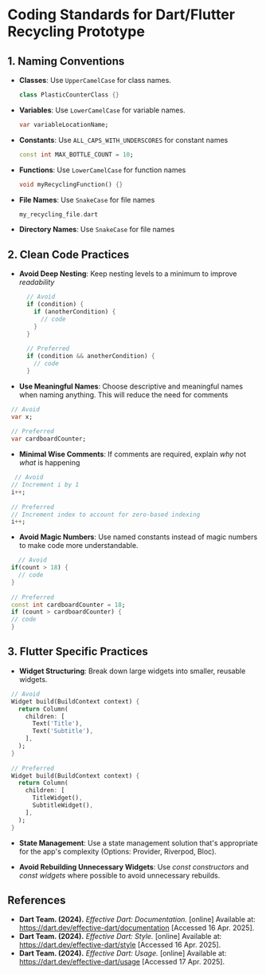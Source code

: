 # Coding Standards for Dart/Flutter Recycling Prototype

## 1. Naming Conventions

- **Classes**: Use `UpperCamelCase` for class names.
  ```dart
  class PlasticCounterClass {}
  ```

- **Variables**: Use `LowerCamelCase` for variable names.
  ```dart
  var variableLocationName;
  ```

- **Constants**: Use `ALL_CAPS_WITH_UNDERSCORES` for constant names
  ```dart
  const int MAX_BOTTLE_COUNT = 10;
  ```

- **Functions**: Use `LowerCamelCase` for function names
  ```dart
  void myRecyclingFunction() {}
  ```

- **File Names**: Use `SnakeCase` for file names
  ```dart
  my_recycling_file.dart
  ```

- **Directory Names**: Use `SnakeCase` for file names

## 2. Clean Code Practices

- **Avoid Deep Nesting**: Keep nesting levels to a minimum to improve _readability_
  ```dart
    // Avoid
    if (condition) {
      if (anotherCondition) {
        // code
      }
    }
    
    // Preferred
    if (condition && anotherCondition) {
      // code
    }
  ```
- **Use Meaningful Names**: Choose descriptive and meaningful names when naming anything. This will reduce the need for comments
 ```dart
  // Avoid
  var x;
  
  // Preferred
  var cardboardCounter;
  ```
- **Minimal Wise Comments**: If comments are required, explain _why_ not _what_ is happening
 ```dart
   // Avoid
  // Increment i by 1
  i++;
  
  // Preferred
  // Increment index to account for zero-based indexing
  i++; 
  ```

- **Avoid Magic Numbers**: Use named constants instead of magic numbers to make code more understandable.
 ```dart
    // Avoid
  if(count > 18) {
    // code
  }
  
  // Preferred
  const int cardboardCounter = 18;
  if (count > cardboardCounter) {
  // code
  }
  ```
## 3. Flutter Specific Practices
- **Widget Structuring**: Break down large widgets into smaller, reusable widgets.
 ```dart
  // Avoid
  Widget build(BuildContext context) {
    return Column(
      children: [
        Text('Title'),
        Text('Subtitle'),
      ],
    );
  }
  
  // Preferred
  Widget build(BuildContext context) {
    return Column(
      children: [
        TitleWidget(),
        SubtitleWidget(),
      ],
    );
  }
  ```
- **State Management**: Use a state management solution that's appropriate for the app's complexity (Options: Provider, Riverpod, Bloc).

- **Avoid Rebuilding Unnecessary Widgets**: Use _const constructors_ and _const widgets_ where possible to avoid unnecessary rebuilds.

## References 
- **Dart Team. (2024).** _Effective Dart: Documentation._ [online] Available at: https://dart.dev/effective-dart/documentation [Accessed 16 Apr. 2025].
- **Dart Team. (2024).** _Effective Dart: Style._ [online] Available at: https://dart.dev/effective-dart/style [Accessed 16 Apr. 2025].
- **Dart Team. (2024).** _Effective Dart: Usage._ [online] Available at: https://dart.dev/effective-dart/usage [Accessed 17 Apr. 2025].